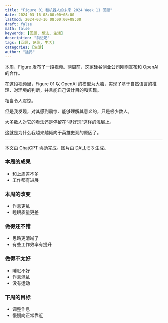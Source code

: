 ```yaml
---
title: "Figure 01 和机器人的未来 2024 Week 11 回顾"
date: 2024-03-16 08:00:00+08:00
lastmod: 2024-03-16 08:00:00+08:00
draft: false
math: false
keywords: [回顾, 想法, 生活]
description: "前进吧"
tags: [回顾, 记录, 生活]
categories: [生活]
author: "猛犸"
---
```


本周，Figure 发布了一段视频。两周前，这家硅谷创业公司刚刚宣布和 OpenAI 的合作。

在这段视频里，Figure 01 以 OpenAI 的模型为大脑，实现了基于自然语言的推理、对环境的判断，并且能自己设计目的和实现。

相当令人震惊。

但是我发现，对其感到震惊、能够理解其意义的，只是极少数人。

大多数人对它的看法还是停留在“挺好玩”这样的浅层上。

这就是为什么我越来越倾向于英雄史观的原因了。

---

本文由 ChatGPT 协助完成。图片由 DALL·E 3 生成。

### 本周的成果

- 和上周差不多
- 工作都有进展

### 本周的改变

- 作息更乱
- 睡眠质量更差

### 做得还不错

- 思路更清晰了
- 有些工作效率有提升

### 做得不太好

- 睡眠不好
- 作息混乱
- 没有运动

### 下周的目标

- 调整作息
- 慢慢向正常靠近
